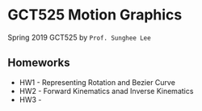 # GCT525 Motion Graphics
Spring 2019 GCT525 by `Prof. Sunghee Lee`


## Homeworks
* HW1 - Representing Rotation and Bezier Curve
* HW2 - Forward Kinematics anad Inverse Kinematics
* HW3 - 
